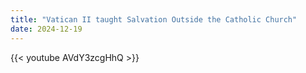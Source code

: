 ```yaml
---
title: "Vatican II taught Salvation Outside the Catholic Church"
date: 2024-12-19
---
```


{{< youtube AVdY3zcgHhQ >}}
